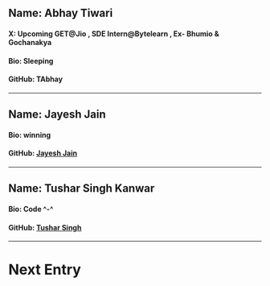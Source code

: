 ## Name: Abhay Tiwari
#### X: Upcoming GET@Jio , SDE Intern@Bytelearn , Ex- Bhumio & Gochanakya
#### Bio: Sleeping
#### GitHub: TAbhay

-------------------------------------------------------------------------------------
## Name: Jayesh Jain
#### Bio: winning
#### GitHub: [Jayesh Jain](https://github.com/Jayesh-JainX)

-------------------------------------------------------------------------------------
## Name: Tushar Singh Kanwar
#### Bio: Code ^-^
#### GitHub: [Tushar Singh](https://github.com/TSK28)

-------------------------------------------------------------------------------------
# Next Entry

